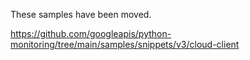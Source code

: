 These samples have been moved.

https://github.com/googleapis/python-monitoring/tree/main/samples/snippets/v3/cloud-client
